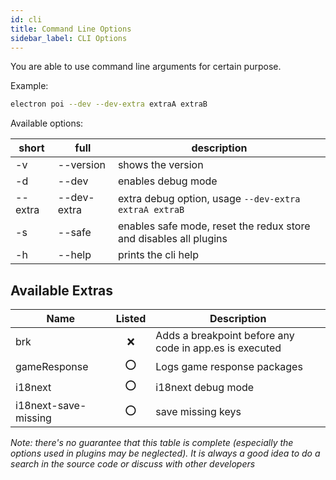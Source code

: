 ```yaml
---
id: cli
title: Command Line Options
sidebar_label: CLI Options
---
```


You are able to use command line arguments for certain purpose.

Example:

```sh
electron poi --dev --dev-extra extraA extraB
```

Available options:

| short   | full        | description                                                       |
| ------- | ----------- | ----------------------------------------------------------------- |
| -v      | --version   | shows the version                                                 |
| -d      | --dev       | enables debug mode                                                |
| --extra | --dev-extra | extra debug option, usage `--dev-extra extraA extraB`             |
| -s      | --safe      | enables safe mode, reset the redux store and disables all plugins |
| -h      | --help      | prints the cli help                                               |

## Available Extras

| Name                 | Listed | Description                                             |
| -------------------- | :----: | ------------------------------------------------------- |
| brk                  |   ❌   | Adds a breakpoint before any code in app.es is executed |
| gameResponse         |  ⭕️   | Logs game response packages                             |
| i18next              |  ⭕️   | i18next debug mode                                      |
| i18next-save-missing |  ⭕️   | save missing keys                                       |

_Note: there's no guarantee that this table is complete (especially the options used in plugins may be neglected). It is always a good idea to do a search in the source code or discuss with other developers_
